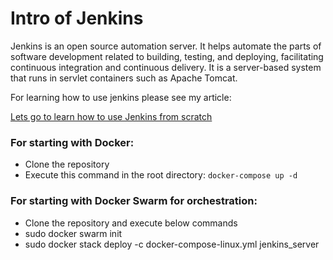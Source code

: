 # Intro of Jenkins

Jenkins is an open source automation server. It helps automate the parts of software development
related to building, testing, and deploying, facilitating continuous integration and continuous
delivery. It is a server-based system that runs in servlet containers such as Apache Tomcat.

For learning how to use jenkins please see my article:

[Lets go to learn how to use Jenkins from scratch](https://mirbozorgi.com/en/how-to-use-jenkins/)

### For starting with Docker:

- Clone the repository
- Execute this command in the root directory: `docker-compose up -d`

### For starting with Docker Swarm for orchestration:

- Clone the repository and execute below commands
- sudo docker swarm init
- sudo docker stack deploy -c docker-compose-linux.yml jenkins_server